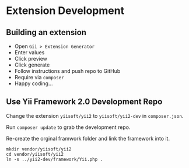 Extension Development
=====================

Building an extension
---------------------

- Open `Gii > Extension Generator`
- Enter values
- Click preview
- Click generate
- Follow instructions and push repo to GitHub
- Require via `composer`
- Happy coding...


Use Yii Framework 2.0 Development Repo
--------------------------------------

Change the extension `yiisoft/yii2` to `yiisoft/yii2-dev` in `composer.json`.

Run `composer update` to grab the development repo.

Re-create the orginal framwork folder and link the framework into it.
```
mkdir vendor/yiisoft/yii2
cd vendor/yiisoft/yii2
ln -s ../yii2-dev/framework/Yii.php .
```
